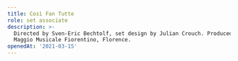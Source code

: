 ```yaml
---
title: Così Fan Tutte
role: set associate
description: >-
  Directed by Sven-Eric Bechtolf, set design by Julian Crouch. Produced by
  Maggio Musicale Fiorentino, Florence.
openedAt: '2021-03-15'
---
```


